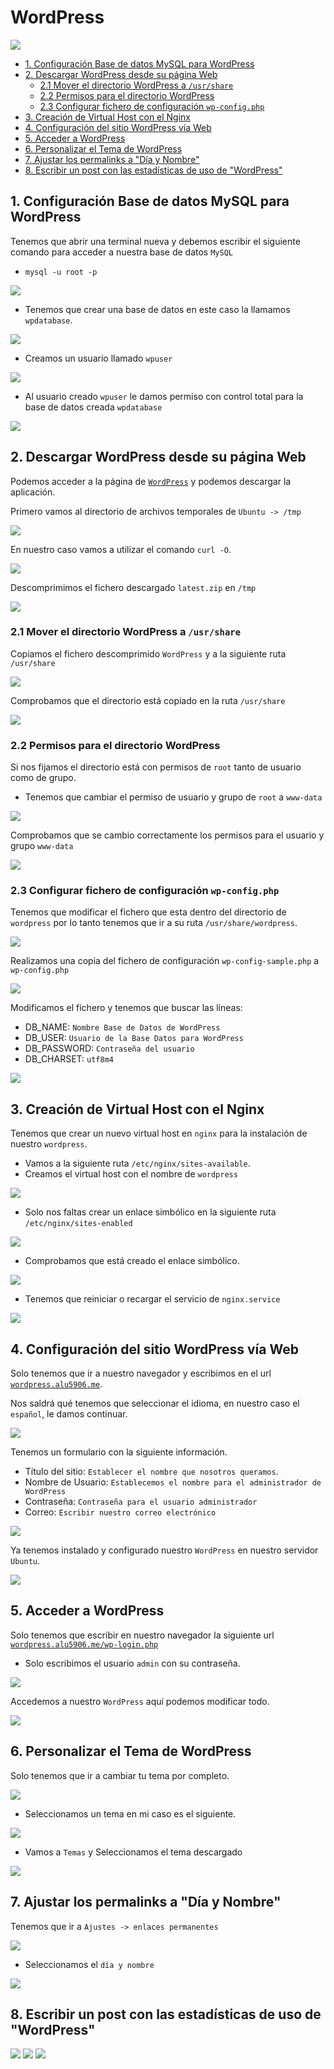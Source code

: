 # WordPress

![](img/000.png)


- [1. Configuración Base de datos MySQL para WordPress](#1)
- [2. Descargar WordPress desde su página Web](#2)
    - [2.1 Mover el directorio WordPress a `/usr/share`](#4)
    - [2.2 Permisos para el directorio WordPress](#5)
    - [2.3 Configurar fichero de configuración `wp-config.php`](#6)
- [3. Creación de Virtual Host con el Nginx](#7)
- [4. Configuración del sitio WordPress vía Web](#8)
- [5. Acceder a WordPress](#3)
- [6. Personalizar el Tema de WordPress](#9)
- [7. Ajustar los permalinks a "Día y Nombre"](#10)
- [8. Escribir un post con las estadísticas de uso de "WordPress"](#11)


## 1. Configuración Base de datos MySQL para WordPress <a name=1></a>

Tenemos que abrir una terminal nueva y debemos escribir el siguiente comando para acceder a nuestra base de datos `MySQL`

- `mysql -u root -p`

![](img/001.png)

- Tenemos que crear una base de datos en este caso la llamamos `wpdatabase`.

![](img/002.png)

- Creamos un usuario llamado `wpuser`

![](img/003.png)

- Al usuario creado `wpuser` le damos permiso con control total para la base de datos creada `wpdatabase`

![](img/004.png)

## 2. Descargar WordPress desde su página Web <a name=2></a>

Podemos acceder a la página de [`WordPress`](https://es.wordpress.org/txt-download/) y podemos descargar la aplicación.


Primero vamos al directorio de archivos temporales de `Ubuntu -> /tmp`

![](img/005.png)

En nuestro caso vamos a utilizar el comando `curl -O`.

![](img/006.png)

Descomprimimos el fichero descargado `latest.zip` en `/tmp`

![](img/007.png)


### 2.1 Mover el directorio WordPress a `/usr/share` <a name=4></a>

Copiamos el fichero descomprimido `WordPress` y a la siguiente ruta `/usr/share`

![](img/008.png)

Comprobamos que el directorio está copiado en la ruta `/usr/share`

![](img/009.png)

### 2.2 Permisos para el directorio WordPress <a name=5></a>

Si nos fijamos el directorio está con permisos de `root` tanto de usuario como de grupo.

- Tenemos que cambiar el permiso de usuario y grupo de `root` a `www-data`

![](img/010.png)

Comprobamos que se cambio correctamente los permisos para el usuario y grupo `www-data`

![](img/011.png)


### 2.3 Configurar fichero de configuración `wp-config.php` <a name=6></a>

Tenemos que modificar el fichero que esta dentro del directorio de `wordpress` por lo tanto tenemos que ir a su ruta `/usr/share/wordpress`.

![](img/012.png)

Realizamos una copia del fichero de configuración `wp-config-sample.php` a `wp-config.php`

![](img/013.png)

Modificamos el fichero y tenemos que buscar las líneas:

- DB_NAME: `Nombre Base de Datos de WordPress`
- DB_USER: `Usuario de la Base Datos para WordPress`
- DB_PASSWORD: `Contraseña del usuario`
- DB_CHARSET: `utf8m4`

![](img/014.png)

## 3. Creación de Virtual Host con el Nginx <a name=7></a>

Tenemos que crear un nuevo virtual host en `nginx` para la instalación de nuestro `wordpress`.

- Vamos a la siguiente ruta `/etc/nginx/sites-available`.
- Creamos el virtual host con el nombre de `wordpress`

![](img/015.png)

- Solo nos faltas crear un enlace simbólico en la siguiente ruta `/etc/nginx/sites-enabled`

![](img/016.png)

- Comprobamos que está creado el enlace simbólico.

![](img/017.png)

- Tenemos que reiniciar o recargar el servicio de `nginx.service`

![](img/018.png)

## 4. Configuración del sitio WordPress vía Web <a name=8></a>

Solo tenemos que ir a nuestro navegador y escribimos en el url [`wordpress.alu5906.me`](http://wordpress.alu5906.me).

Nos saldrá qué tenemos que seleccionar el idioma, en nuestro caso el `español`, le damos continuar.

![](img/019.png)

Tenemos un formulario con la siguiente información.

- Título del sitio: `Establecer el nombre que nosotros queramos`.
- Nombre de Usuario: `Establecemos el nombre para el administrador de WordPress`
- Contraseña: `Contraseña para el usuario administrador`
- Correo: `Escribir nuestro correo electrónico`

![](img/020.png)

Ya tenemos instalado y configurado nuestro `WordPress` en nuestro servidor `Ubuntu`.

![](img/021.png)

## 5. Acceder a WordPress <a name=3></a>

Solo tenemos que escribir en nuestro navegador la siguiente url [`wordpress.alu5906.me/wp-login.php`](http://wordpress.alu5906.me/wp-login.php)

- Solo escribimos el usuario `admin` con su contraseña.

![](img/022.png)

Accedemos a nuestro `WordPress` aquí podemos modificar todo.

![](img/023.png)

## 6. Personalizar el Tema de WordPress <a name=9></a>

Solo tenemos que ir a cambiar tu tema por completo.

![](img/023.png)

- Seleccionamos un tema en mi caso es el siguiente.

![](img/024.png)

- Vamos a `Temas` y Seleccionamos el tema descargado

![](img/031.png)

## 7. Ajustar los permalinks a "Día y Nombre" <a name=10></a>

Tenemos que ir a `Ajustes -> enlaces permanentes`

![](img/029.png)

- Seleccionamos el `día y nombre`

![](img/030.png)

## 8. Escribir un post con las estadísticas de uso de "WordPress" <a name=11></a>


![](img/026.png)
![](img/027.png)
![](img/028.png)
